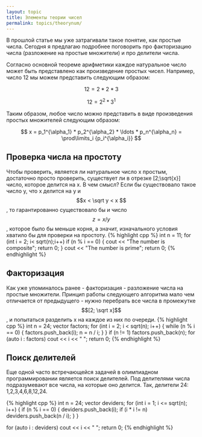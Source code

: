 ```yaml
---
layout: topic
title: Элементы теории чисел
permalink: topics/theorynum/
---
```

В прошлой статье мы уже затрагивали такое понятие, как простые числа. Сегодня я предлагаю подробнее поговорить про факторизацию числа (разложение на простые множители) и про делители числа.

Согласно основной теореме арифметики каждое натуральное число может быть представлено как произведение простых чисел. Например, число 12 мы можем представить следующим образом:

$$ 12 = 2 * 2 * 3 $$

$$ 12 = 2^2 * 3^1 $$

Таким образом, любое число можно представить в виде произведения простых множителей следующим образом:

$$ x = p_1^{\alpha_1} * p_2^{\alpha_2} * \ldots * p_n^{\alpha_n} = \prod\limits_i {p_i^{\alpha_i}} $$

## Проверка числа на простоту

Чтобы проверить, является ли натуральное число x простым, достаточно просто проверить, существует ли в отрезке [2;\sqrt{x}] число, которое делится на x. В чем смысл? Если бы существовало такое число y, что x делится на y и $$x < \sqrt y < x $$, то гарантированно существовало бы и число $$z=x/y$$, которое было бы меньше корня, а значит, изначального условия хватило бы для проверки на простоту.
{% highlight cpp %}
int n = 11;
for (int i = 2; i< sqrt(n);i++)
	if (n % i == 0)
	{
		cout << "The number is composite";
		return 0;
	}
cout << "The number is prime";
return 0;
{% endhighlight %}

## Факторизация

Как уже упоминалось ранее - факторизация - разложение числа на простые множители. Принцип работы следующего алгоритма мало чем отличается от предыдущего - нужно перебрать все числа в промежутке $$[2; \sqrt x]$$, и попытаться разделить x на каждое из них по очереди.
{% highlight cpp %}
int n = 24;
vector <int> factors;
for (int i = 2; i < sqrt(n); i++)
{
	while (n % i == 0)
	{
		factors.push_back(i);
		n = n / i;
	}
}
if (n != 1)
	factors.push_back(n);
for (auto i : factors)
	cout << i << " ";
return 0;
{% endhighlight %}
		 
## Поиск делителей
Еще одной часто встречающейся задачей в олимпиадном программировании является поиск делителей. Под делителями числа подразумевают все числа, на которые оно делится. Так, делители 24: 1,2,3,4,6,8,12,24.

{% highlight cpp %}
int n = 24;
vector <int> deviders;
for (int i = 1; i <= sqrt(n); i++)
{
	if (n % i == 0)
	{
		deviders.push_back(i);
		if (i * i != n)
			deviders.push_back(n / i);
	}
}
	
for (auto i : deviders)
	cout << i << " ";
return 0;
	{% endhighlight %}
	
